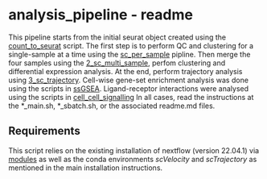 # analysis_pipeline - readme

This pipeline starts from the initial seurat object created using the [count_to_seurat](../preprocessing/count_to_seurat/count_to_seurat_main.sh) script. The first step is to perform QC and clustering for a single-sample at a time using the [sc_per_sample](analysis_pipeline/1_sc_per_sample) pipline. Then merge the four samples using the [2_sc_multi_sample](analysis_pipeline/2_sc_multi_sample), perfom clustering and differential expression analysis. At the end, perform trajectory analysis using [3_sc_trajectory](analysis_pipeline/3_sc_trajectory). Cell-wise gene-set enrichment analysis was done using the scripts in [ssGSEA](ssGSEA/ssGSEA_sbatch.sh). Ligand-receptor interactions were analysed using the scripts in [cell_cell_signalling](cell_cell_signalling)  In all cases, read the instructions at the *_main.sh, *_sbatch.sh, or the associated readme.md files.

## Requirements

This script relies on the existing installation of nextflow (version 22.04.1) via [modules](https://modules.readthedocs.io/en/latest/) as well as the conda environments *scVelocity* and *scTrajectory* as mentioned in the main installation instructions.
